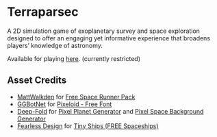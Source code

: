 # Terraparsec
A 2D simulation game of exoplanetary survey and space exploration designed to offer an engaging yet informative experience that broadens players’ knowledge of astronomy.

Available for playing [here](https://zetsuzanken.itch.io/terraparsec). (currently restricted)

## Asset Credits

* [MattWalkden](https://mattwalkden.itch.io/) for [Free Space Runner Pack](https://mattwalkden.itch.io/free-space-runner-pack)
* [GGBotNet](https://ggbot.itch.io/) for [Pixeloid - Free Font](https://ggbot.itch.io/pixeloid-font)
* [Deep-Fold](https://deep-fold.itch.io/) for [Pixel Planet Generator](https://deep-fold.itch.io/pixel-planet-generator) and [Pixel Space Background Generator](https://deep-fold.itch.io/space-background-generator)
* [Fearless Design](https://fearless-design.itch.io/) for [Tiny Ships (FREE Spaceships)](https://fearless-design.itch.io/tiny-ships-free-spaceships)
